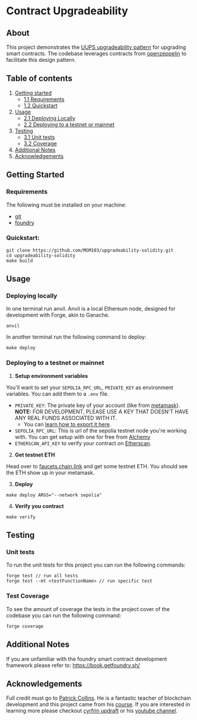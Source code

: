 # Contract Upgradeability

## About

This project demonstrates the [UUPS upgradeability pattern](https://eips.ethereum.org/EIPS/eip-1822) for upgrading smart contracts. The codebase leverages contracts from [openzeppelin](https://github.com/OpenZeppelin/openzeppelin-contracts-upgradeable) to facilitate this design pattern.

## Table of contents

1. [Getting started](#getting-started)
   - [1.1 Requirements](#requirements)
   - [1.2 Quickstart](#quickstart)
2. [Usage](#usage)
   - [2.1 Deploying Locally](#deploying-locally)
   - [2.2 Deploying to a testnet or mainnet](#deploying-to-a-testnet-or-mainnet)
3. [Testing](#testing)
   - [3.1 Unit tests](#unit-tests)
   - [3.2 Coverage](#test-coverage)
4. [Additional Notes](#additional-notes)
5. [Acknowledgements](#acknowledgements)

## Getting Started

### Requirements

The following must be installed on your machine:

- [git](https://git-scm.com/book/en/v2/Getting-Started-Installing-Git/)
- [foundry](https://book.getfoundry.sh/getting-started/installation)

### Quickstart:

```
git clone https://github.com/MGM103/upgradeability-solidity.git
cd upgradeability-solidity
make build
```

## Usage

### Deploying locally

In one terminal run anvil. Anvil is a local Ethereum node, designed for development with Forge, akin to Ganache.

```
anvil
```

In another terminal run the following command to deploy:

```
make deploy
```

### Deploying to a testnet or mainnet

1. **Setup environment variables**

You'll want to set your `SEPOLIA_RPC_URL`, `PRIVATE_KEY` as environment variables. You can add them to a `.env` file.

- `PRIVATE_KEY`: The private key of your account (like from [metamask](https://metamask.io/)). **NOTE:** FOR DEVELOPMENT, PLEASE USE A KEY THAT DOESN'T HAVE ANY REAL FUNDS ASSOCIATED WITH IT.
  - You can [learn how to export it here](https://metamask.zendesk.com/hc/en-us/articles/360015289632-How-to-Export-an-Account-Private-Key).
- `SEPOLIA_RPC_URL`: This is url of the sepolia testnet node you're working with. You can get setup with one for free from [Alchemy](https://alchemy.com/?a=673c802981)
- `ETHERSCAN_API_KEY` to verify your contract on [Etherscan](https://etherscan.io/).

2. **Get testnet ETH**

Head over to [faucets.chain.link](https://faucets.chain.link/) and get some testnet ETH. You should see the ETH show up in your metamask.

3. **Deploy**

```
make deploy ARGS="--network sepolia"
```

4. **Verify you contract**

```
make verify
```

## Testing

### Unit tests

To run the unit tests for this project you can run the following commands:

```
forge test // run all tests
forge test --mt <testFunctionName> // run specific test
```

### Test Coverage

To see the amount of coverage the tests in the project cover of the codebase you can run the following command:

```
forge coverage
```

## Additional Notes

If you are unfamiliar with the foundry smart contract development framework please refer to: https://book.getfoundry.sh/

## Acknowledgements

Full credit must go to [Patrick Collins](https://github.com/PatrickAlphaC). He is a fantastic teacher of blockchain development and this project came from his [course](https://github.com/Cyfrin/foundry-full-course-f23). If you are interested in learning more please checkout [cyrfrin updraft](https://updraft.cyfrin.io/) or his [youtube channel](https://www.youtube.com/@PatrickAlphaC).
